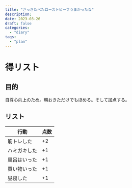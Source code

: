 ```yaml
---
title: "さっきたべたローストビーフうまかったな"
description:
date: 2023-03-26
draft: false
categories:
  - "diary"
tags:
  - "plan"
---
```


# 得リスト

## 目的

自尊心向上のため。朝おきただけでもほめる。そして加点する。

## リスト

| 行動         | 点数 |
|--------------|------|
| 筋トレした   | +2   |
| ハミガキした | +1   |
| 風呂はいった | +1   |
| 買い物いった | +1   |
| 昼寝した     | +1   |

